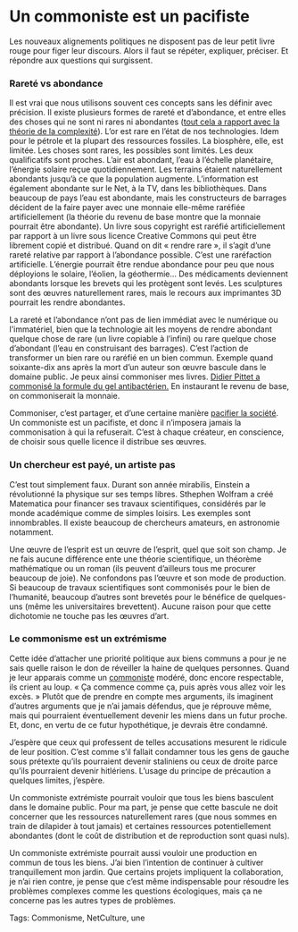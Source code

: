 # Un commoniste est un pacifiste

Les nouveaux alignements politiques ne disposent pas de leur petit livre rouge pour figer leur discours. Alors il faut se répéter, expliquer, préciser. Et répondre aux questions qui surgissent.

### Rareté vs abondance

Il est vrai que nous utilisons souvent ces concepts sans les définir avec précision. Il existe plusieurs formes de rareté et d’abondance, et entre elles des choses qui ne sont ni rares ni abondantes ([tout cela a rapport avec la théorie de la complexité](/2013/02/07/une-bd-pour-comprendre-la-complexite/)).
 L’or est rare en l’état de nos technologies. Idem pour le pétrole et la plupart des ressources fossiles. La biosphère, elle, est limitée. Les choses sont rares, les possibles sont limités. Les deux qualificatifs sont proches.
 L’air est abondant, l’eau à l’échelle planétaire, l’énergie solaire reçue quotidiennement. Les terrains étaient naturellement abondants jusqu’à ce que la population augmente. L’information est également abondante sur le Net, à la TV, dans les bibliothèques.
 Dans beaucoup de pays l’eau est abondante, mais les constructeurs de barrages décident de la faire payer avec une monnaie elle-même raréfiée artificiellement (la théorie du revenu de base montre que la monnaie pourrait être abondante). Un livre sous copyright est raréfié artificiellement par rapport à un livre sous licence Creative Commons qui peut être librement copié et distribué. Quand on dit « rendre rare », il s’agit d’une rareté relative par rapport à l’abondance possible. C’est une raréfaction artificielle.
 L’énergie pourrait être rendue abondance pour peu que nous déployions le solaire, l’éolien, la géothermie… Des médicaments deviennent abondants lorsque les brevets qui les protègent sont levés. Les sculptures sont des œuvres naturellement rares, mais le recours aux imprimantes 3D pourrait les rendre abondantes.

La rareté et l’abondance n’ont pas de lien immédiat avec le numérique ou l'immatériel, bien que la technologie ait les moyens de rendre abondant quelque chose de rare (un livre copiable à l’infini) ou rare quelque chose d’abondant (l’eau en construisant des barrages).
 C’est l’action de transformer un bien rare ou raréfié en un bien commun. Exemple quand soixante-dix ans après la mort d’un auteur son œuvre bascule dans le domaine public. Je peux ainsi commoniser mes livres. [Didier Pittet a commonisé la formule du gel antibactérien.](/le-geste-qui-sauve/) En instaurant le revenu de base, on commoniserait la monnaie.

Commoniser, c’est partager, et d’une certaine manière [pacifier la société](/2014/03/04/la-propriete-meme-dun-livre-entraine-la-violence/). Un commoniste est un pacifiste, et donc il n’imposera jamais la commonisation à qui la refuserait. C’est à chaque créateur, en conscience, de choisir sous quelle licence il distribue ses œuvres.

### Un chercheur est payé, un artiste pas

C’est tout simplement faux. Durant son année mirabilis, Einstein a révolutionné la physique sur ses temps libres. Sthephen Wolfram a créé Matematica pour financer ses travaux scientifiques, considérés par le monde académique comme de simples loisirs. Les exemples sont innombrables. Il existe beaucoup de chercheurs amateurs, en astronomie notamment.

Une œuvre de l’esprit est un œuvre de l’esprit, quel que soit son champ. Je ne fais aucune différence ente une théorie scientifique, un théorème mathématique ou un roman (ils peuvent d’ailleurs tous me procurer beaucoup de joie). Ne confondons pas l’œuvre et son mode de production. Si beaucoup de travaux scientifiques sont commonisés pour le bien de l’humanité, beaucoup d’autres sont brevetés pour le bénéfice de quelques-uns (même les universitaires brevettent). Aucune raison pour que cette dichotomie ne touche pas les œuvres d’art.

### Le commonisme est un extrémisme

Cette idée d’attacher une priorité politique aux biens communs a pour je ne sais quelle raison le don de réveiller la haine de quelques personnes. Quand je leur apparais comme un [commoniste](/2013/11/26/amis-commonistes/) modéré, donc encore respectable, ils crient au loup. « Ça commence comme ça, puis après vous allez voir les excès. » Plutôt que de prendre en compte mes arguments, ils imaginent d’autres arguments que je n’ai jamais défendus, que je réprouve même, mais qui pourraient éventuellement devenir les miens dans un futur proche. Et, donc, en vertu de ce futur hypothétique, je devrais être condamné.

J’espère que ceux qui professent de telles accusations mesurent le ridicule de leur position. C’est comme s’il fallait condamner tous les gens de gauche sous prétexte qu’ils pourraient devenir staliniens ou ceux de droite parce qu’ils pourraient devenir hitlériens. L’usage du principe de précaution a quelques limites, j’espère.

Un commoniste extrémiste pourrait vouloir que tous les biens basculent dans le domaine public. Pour ma part, je pense que cette bascule ne doit concerner que les ressources naturellement rares (que nous sommes en train de dilapider à tout jamais) et certaines ressources potentiellement abondantes (dont le coût de distribution et de reproduction sont quasi nuls).

Un commoniste extrémiste pourrait aussi vouloir une production en commun de tous les biens. J’ai bien l’intention de continuer à cultiver tranquillement mon jardin. Que certains projets impliquent la collaboration, je n’ai rien contre, je pense que c’est même indispensable pour résoudre les problèmes complexes comme les questions écologiques, mais ça ne concerne pas les autres types de problèmes.

Tags: Commonisme, NetCulture, une
